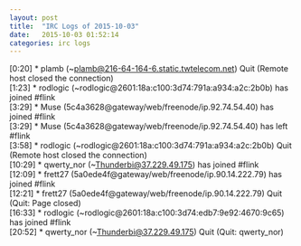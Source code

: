 ```yaml
---
layout: post
title:  "IRC Logs of 2015-10-03"
date:   2015-10-03 01:52:14
categories: irc logs
---
```

<span class="irc-date">[0:20]</span> <span class="irc-navy">* plamb (~plamb@216-64-164-6.static.twtelecom.net) Quit (Remote host closed the connection)</span><br />
<span class="irc-date">[1:23]</span> <span class="irc-green">* rodlogic (~rodlogic@2601:18a:c100:3d74:791a:a934:a2c:2b0b) has joined #flink</span><br />
<span class="irc-date">[3:29]</span> <span class="irc-green">* Muse (5c4a3628@gateway/web/freenode/ip.92.74.54.40) has joined #flink</span><br />
<span class="irc-date">[3:29]</span> <span class="irc-green">* Muse (5c4a3628@gateway/web/freenode/ip.92.74.54.40) has left #flink</span><br />
<span class="irc-date">[3:58]</span> <span class="irc-navy">* rodlogic (~rodlogic@2601:18a:c100:3d74:791a:a934:a2c:2b0b) Quit (Remote host closed the connection)</span><br />
<span class="irc-date">[10:29]</span> <span class="irc-green">* qwerty_nor (~Thunderbi@37.229.49.175) has joined #flink</span><br />
<span class="irc-date">[12:09]</span> <span class="irc-green">* frett27 (5a0ede4f@gateway/web/freenode/ip.90.14.222.79) has joined #flink</span><br />
<span class="irc-date">[12:21]</span> <span class="irc-navy">* frett27 (5a0ede4f@gateway/web/freenode/ip.90.14.222.79) Quit (Quit: Page closed)</span><br />
<span class="irc-date">[16:33]</span> <span class="irc-green">* rodlogic (~rodlogic@2601:18a:c100:3d74:edb7:9e92:4670:9c65) has joined #flink</span><br />
<span class="irc-date">[20:52]</span> <span class="irc-navy">* qwerty_nor (~Thunderbi@37.229.49.175) Quit (Quit: qwerty_nor)</span><br />
